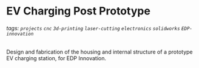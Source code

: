 # EV Charging Post Prototype

###### tags: `projects` `cnc` `3d-printing` `laser-cutting` `electronics` `solidworks` `EDP-innovation`

Design and fabrication of the housing and internal structure of a prototype EV charging station, for EDP Innovation.  


